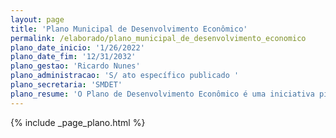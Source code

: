 ```yaml
---
layout: page
title: 'Plano Municipal de Desenvolvimento Econômico'
permalink: /elaborado/plano_municipal_de_desenvolvimento_economico
plano_date_inicio: '1/26/2022'
plano_date_fim: '12/31/2032'
plano_gestao: 'Ricardo Nunes'
plano_administracao: 'S/ ato específico publicado '
plano_secretaria: 'SMDET'
plano_resume: 'O Plano de Desenvolvimento Econômico é uma iniciativa pioneira de planejamento setorial em São Paulo, elaborada pela Secretaria de Desenvolvimento Econômico e Trabalho em colaboração com a sociedade civil e o setor privado. Composto por 5 eixos, 15 diretrizes e 139 ações de curto, médio e longo prazo, o plano busca impulsionar a recuperação econômica da cidade e promover um desenvolvimento sustentável e inclusivo. Identificou-se 10 setores estratégicos que concentram a maior parte dos empregos na capital, como comércio, economia verde, educação, infraestrutura, saúde, tecnologia e turismo. Propõe-se a colaboração entre todas as secretarias municipais, órgãos públicos, setor privado e sociedade para executar uma estratégia integrada, visando identificar vocações regionais, obras públicas necessárias, desburocratização, qualificação da mão de obra, geração de renda e promoção da cultura.'
---
```

<div>
{% include _page_plano.html %}
</div>
